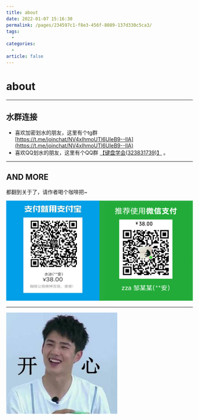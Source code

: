 ```yaml
---
title: about
date: 2022-01-07 15:16:30
permalink: /pages/234597c1-f8e3-456f-8089-137d330c5ca3/
tags:
  - 
categories:
  - 
article: false
---
```


# about

---

## 水群连接

* 喜欢加密划水的朋友，这里有个tg群 [https://t.me/joinchat/NV4xIhmoUTl6UIeB9--IlA](https://t.me/joinchat/NV4xIhmoUTl6UIeB9--IlA)
* 喜欢QQ划水的朋友，这里有个QQ群 [【键盘学会(323831739)】](https://jq.qq.com/?_wv=1027&k=oFwS0Mjh) 。

---

## AND MORE

都翻到关于了，请作者喝个咖啡把~

![咖啡使我精神百倍](./images/for_coffee.png)

---

![](./images/liuhaoran.png)
